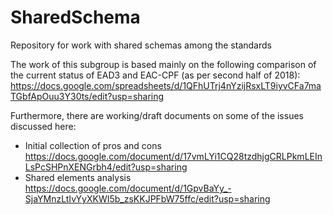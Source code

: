 # SharedSchema
Repository for work with shared schemas among the standards

The work of this subgroup is based mainly on the following comparison of the current status of EAD3 and EAC-CPF (as per second half of 2018):
https://docs.google.com/spreadsheets/d/1QFhUTrj4nYzijRsxLT9iyvCFa7maTGbfApOuu3Y30ts/edit?usp=sharing

Furthermore, there are working/draft documents on some of the issues discussed here:
* Initial collection of pros and cons https://docs.google.com/document/d/17vmLYi1CQ28tzdhjgCRLPkmLEInLsPcSHPnXENGrbh4/edit?usp=sharing
* Shared elements analysis https://docs.google.com/document/d/1GpvBaYy_-SjaYMnzLtIvYyXKWI5b_zsKKJPFbW75ffc/edit?usp=sharing


